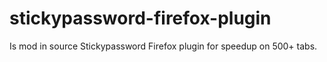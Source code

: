 # stickypassword-firefox-plugin
Is mod in source Stickypassword Firefox plugin for speedup on 500+ tabs.
